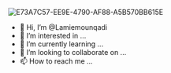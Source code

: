 ![E73A7C57-EE9E-4790-AF88-A5B570BB615E](https://user-images.githubusercontent.com/111469659/185517218-8184a9d9-163a-4c22-9400-9e206d1ca665.jpeg)
- 👋 Hi, I’m @Lamiemounqadi
- 👀 I’m interested in ...
- 🌱 I’m currently learning ...
- 💞️ I’m looking to collaborate on ...
- 📫 How to reach me ...

<!---
Lamiemounqadi/Lamiemounqadi is a ✨ special ✨ repository because its `README.md` (this file) appears on your GitHub profile.
You can click the Preview link to take a look at your changes.
--->
